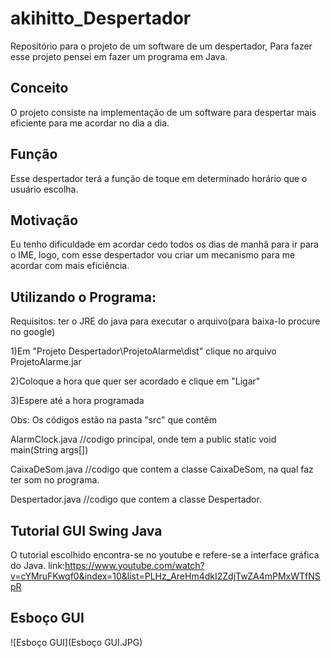 # akihitto_Despertador
Repositório para o projeto de um software de um despertador, Para fazer esse projeto pensei em fazer um programa em Java.

## Conceito
O projeto consiste na implementação de um software para despertar mais eficiente para me acordar no dia a dia.

## Função
Esse despertador terá a função de toque em determinado horário que o usuário escolha.

## Motivação
Eu tenho dificuldade em acordar cedo todos os dias de manhã para ir para o IME, logo, com esse despertador vou criar um mecanismo para me acordar com mais eficiência.

## Utilizando o Programa:

Requisitos: ter o JRE do java para executar o arquivo(para baixa-lo procure no google)

1)Em "Projeto Despertador\ProjetoAlarme\dist" clique no arquivo ProjetoAlarme.jar

2)Coloque a hora que quer ser acordado e clique em "Ligar"

3)Espere até a hora programada

Obs: Os códigos estão na pasta "src" que contêm

AlarmClock.java //codigo principal, onde tem a public static void main(String args[])

CaixaDeSom.java //codigo que contem a classe CaixaDeSom, na qual faz ter som no programa.

Despertador.java //codigo que contem a classe Despertador.

## Tutorial GUI Swing Java
O tutorial escolhido encontra-se no youtube e refere-se a interface gráfica do Java. link:https://www.youtube.com/watch?v=cYMruFKwqf0&index=10&list=PLHz_AreHm4dkI2ZdjTwZA4mPMxWTfNSpR

## Esboço GUI
![Esboço GUI](Esboço GUI.JPG)
